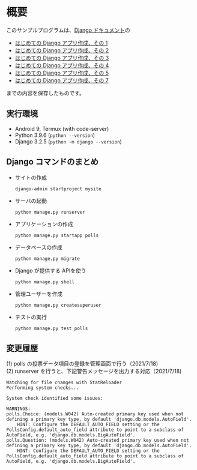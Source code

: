 # 概要

このサンプルプログラムは、[Django ドキュメント](https://docs.djangoproject.com/ja/3.1/)の

* [はじめての Django アプリ作成、その 1](https://docs.djangoproject.com/ja/3.1/intro/tutorial01/)
* [はじめての Django アプリ作成、その 2](https://docs.djangoproject.com/ja/3.1/intro/tutorial02/)
* [はじめての Django アプリ作成、その 3](https://docs.djangoproject.com/ja/3.1/intro/tutorial03/)
* [はじめての Django アプリ作成、その 4](https://docs.djangoproject.com/ja/3.1/intro/tutorial04/)
* [はじめての Django アプリ作成、その 5](https://docs.djangoproject.com/ja/3.1/intro/tutorial05/)
* [はじめての Django アプリ作成、その 7](https://docs.djangoproject.com/ja/3.2/intro/tutorial07/)

までの内容を保存したものです。

## 実行環境

* Android 9, Termux (with code-server)
* Python 3.9.6 (```python --version```)
* Django 3.2.5 (```python -m django --version```)

## Django コマンドのまとめ

* サイトの作成

  ```django-admin startproject mysite```

* サーバの起動

  ```python manage.py runserver```

* アプリケーションの作成

  ```python manage.py startapp polls```

* データベースの作成

  ```python manage.py migrate```

* Django が提供する APIを使う

  ```python manage.py shell```

* 管理ユーザーを作成

  ```python manage.py createsuperuser```

* テストの実行

  ```python manage.py test polls```

## 変更履歴
(1) polls の投票データ項目の登録を管理画面で行う（2021/7/18)  
(2) runserver を行うと、下記警告メッセージを出力する対応（2021/7/18)  

    Watching for file changes with StatReloader
    Performing system checks...
    
    System check identified some issues:
    
    WARNINGS:
    polls.Choice: (models.W042) Auto-created primary key used when not defining a primary key type, by default 'django.db.models.AutoField'.
        HINT: Configure the DEFAULT_AUTO_FIELD setting or the PollsConfig.default_auto_field attribute to point to a subclass of AutoField, e.g. 'django.db.models.BigAutoField'.
    polls.Question: (models.W042) Auto-created primary key used when not defining a primary key type, by default 'django.db.models.AutoField'.
        HINT: Configure the DEFAULT_AUTO_FIELD setting or the PollsConfig.default_auto_field attribute to point to a subclass of AutoField, e.g. 'django.db.models.BigAutoField'.